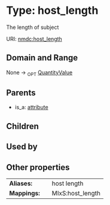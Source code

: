 
# Type: host_length


The length of subject

URI: [nmdc:host_length](https://microbiomedata/meta/host_length)


## Domain and Range

None ->  <sub>OPT</sub> [QuantityValue](QuantityValue.md)

## Parents

 *  is_a: [attribute](attribute.md)

## Children


## Used by


## Other properties

|  |  |  |
| --- | --- | --- |
| **Aliases:** | | host length |
| **Mappings:** | | MIxS:host_length |

